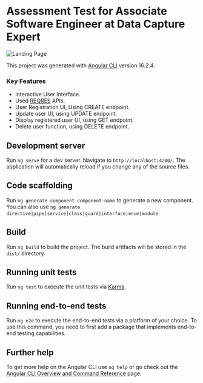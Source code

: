 # Assessment Test for Associate Software Engineer at Data Capture Expert

![Landing Page](https://github.com/Vinojan1999/dce-assessment/assets/48822560/9ec9792e-41fb-44bd-a681-e06f683d4e29)

This project was generated with [Angular CLI](https://github.com/angular/angular-cli) version 16.2.4.

### Key Features
-   Interactive User Interface.
-   Used [REQRES](https://reqres.in/) APIs.
-   User Registration UI, Using CREATE endpoint.
-   Update user UI, using UPDATE endpoint.
-   Display registered user UI, using GET endpoint.
-   Delete user function, using DELETE endpoint.

## Development server

Run `ng serve` for a dev server. Navigate to `http://localhost:4200/`. The application will automatically reload if you change any of the source files.

## Code scaffolding

Run `ng generate component component-name` to generate a new component. You can also use `ng generate directive|pipe|service|class|guard|interface|enum|module`.

## Build

Run `ng build` to build the project. The build artifacts will be stored in the `dist/` directory.

## Running unit tests

Run `ng test` to execute the unit tests via [Karma](https://karma-runner.github.io).

## Running end-to-end tests

Run `ng e2e` to execute the end-to-end tests via a platform of your choice. To use this command, you need to first add a package that implements end-to-end testing capabilities.

## Further help

To get more help on the Angular CLI use `ng help` or go check out the [Angular CLI Overview and Command Reference](https://angular.io/cli) page.
